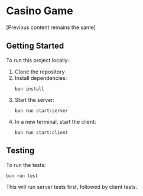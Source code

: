 # Casino Game

[Previous content remains the same]

## Getting Started

To run this project locally:

1. Clone the repository
2. Install dependencies:
   ```
   bun install
   ```
3. Start the server:
   ```
   bun run start:server
   ```
4. In a new terminal, start the client:
   ```
   bun run start:client
   ```

## Testing

To run the tests:

```
bun run test
```

This will run server tests first, followed by client tests.